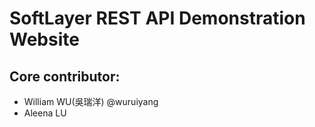 # SoftLayer REST API Demonstration Website

## Core contributor: 

* William WU(吳瑞洋) @wuruiyang
* Aleena LU

 